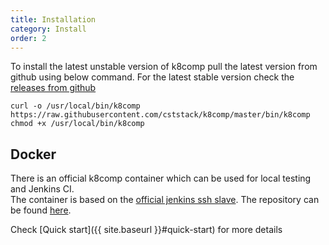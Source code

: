 ```yaml
---
title: Installation
category: Install
order: 2
---
```


To install the latest unstable version of k8comp pull the latest version from github using below command.
For the latest stable version check the [releases from github](https://github.com/cststack/k8comp/releases)

```
curl -o /usr/local/bin/k8comp https://raw.githubusercontent.com/cststack/k8comp/master/bin/k8comp
chmod +x /usr/local/bin/k8comp
```

## [](#docker)Docker

There is an official k8comp container which can be used for local testing and Jenkins CI.  
The container is based on the [official jenkins ssh slave](https://hub.docker.com/r/jenkins/ssh-slave/). The repository can be found [here](https://hub.docker.com/r/cststack/k8comp-ci-ssh/).  

Check [Quick start]({{ site.baseurl }}#quick-start) for more details
